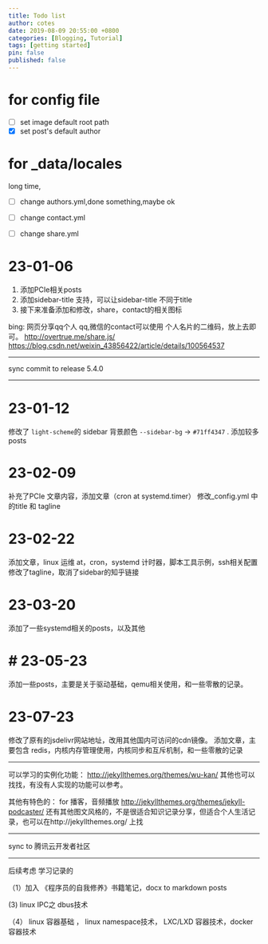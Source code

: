```yaml
---
title: Todo list
author: cotes
date: 2019-08-09 20:55:00 +0800
categories: [Blogging, Tutorial]
tags: [getting started]
pin: false
published: false
---
```



# for config file

- [ ] set image default root path
- [X] set post's default author

# for _data/locales
long time,

- [ ] change authors.yml,done something,maybe ok
- [ ] change contact.yml
- [ ] change share.yml


# 23-01-06

1. 添加PCIe相关posts
2. 添加sidebar-title 支持，可以让sidebar-title 不同于title
3. 接下来准备添加和修改，share，contact的相关图标

bing: 网页分享qq个人
qq,微信的contact可以使用 个人名片的二维码，放上去即可。
http://overtrue.me/share.js/
https://blog.csdn.net/weixin_43856422/article/details/100564537

---
sync commit to release 5.4.0

---

# 23-01-12
修改了 `light-scheme`的 sidebar 背景颜色 `--sidebar-bg` -> `#71ff4347` .
添加较多posts

# 23-02-09
补充了PCIe 文章内容，添加文章（cron at systemd.timer）
修改_config.yml 中的title 和 tagline 

# 23-02-22
添加文章，linux 运维 at，cron，systemd 计时器，脚本工具示例，ssh相关配置
修改了tagline，取消了sidebar的知乎链接

# 23-03-20
添加了一些systemd相关的posts，以及其他

# # 23-05-23
添加一些posts，主要是关于驱动基础，qemu相关使用，和一些零散的记录。

# 23-07-23
修改了原有的jsdelivr网站地址，改用其他国内可访问的cdn镜像。
添加文章，主要包含 redis，内核内存管理使用，内核同步和互斥机制，和一些零散的记录

-------------------

可以学习的实例化功能： http://jekyllthemes.org/themes/wu-kan/
其他也可以找找，有没有人实现的功能可以参考。

其他有特色的：
for 播客，音频播放  http://jekyllthemes.org/themes/jekyll-podcaster/
还有其他图文风格的，不是很适合知识记录分享，但适合个人生活记录，也可以在http://jekyllthemes.org/ 上找

-------------------
sync to  腾讯云开发者社区


--------------------

后续考虑 学习记录的

（1）加入 《程序员的自我修养》书籍笔记，docx  to   markdown   posts

(3) linux IPC之 dbus技术

（4） linux 容器基础 ， linux namespace技术， LXC/LXD 容器技术，docker 容器技术